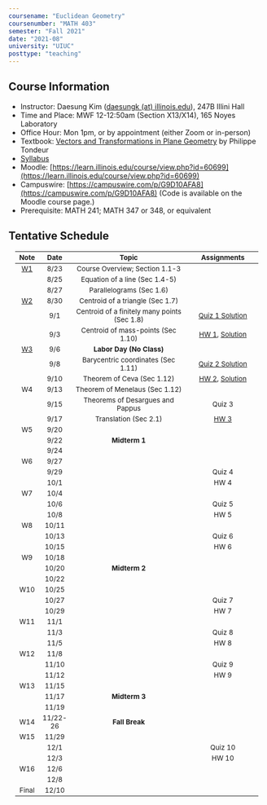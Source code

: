```yaml
---
coursename: "Euclidean Geometry"
coursenumber: "MATH 403"
semester: "Fall 2021"
date: "2021-08"
university: "UIUC"
posttype: "teaching"
---
```

## Course Information

- Instructor: Daesung Kim ([daesungk (at) illinois.edu](mailto:daesungk@illinois.edu)), 247B Illini Hall
- Time and Place: MWF 12-12:50am (Section X13/X14), 165 Noyes Laboratory
- Office Hour: Mon 1pm, or by appointment (either Zoom or in-person) 
- Textbook: [Vectors and Transformations in Plane Geometry](https://www.amazon.com/Vectors-Transformations-Geometry-Philippe-Tondeur/dp/0914098284) by Philippe Tondeur 
- [Syllabus](math403-f21-syllabus.pdf)
- Moodle: [https://learn.illinois.edu/course/view.php?id=60699](https://learn.illinois.edu/course/view.php?id=60699) 
- Campuswire: [https://campuswire.com/p/G9D10AFA8](https://campuswire.com/p/G9D10AFA8) (Code is available on the Moodle course page.)
- Prerequisite: MATH 241; MATH 347 or 348, or equivalent

## Tentative Schedule 
| Note            | Date     | Topic                                        | Assignments                                |
| ---             | ---      | ---                                          | ---                                        |
| [W1](lec-1.pdf) | 8/23     | Course Overview; Section 1.1-3               |                                            |
|                 | 8/25     | Equation of a line (Sec 1.4-5)               |                                            |
|                 | 8/27     | Parallelograms (Sec 1.6)                     |                                            |
| [W2](lec-2.pdf) | 8/30     | Centroid of a triangle (Sec 1.7)             |                                            |
|                 | 9/1      | Centroid of a finitely many points (Sec 1.8) | [Quiz 1 Solution](q-1-sol.pdf)             |
|                 | 9/3      | Centroid of mass-points (Sec 1.10)           | [HW 1](hw-1.pdf), [Solution](hw-1-sol.pdf) |
| [W3](lec-3.pdf) | 9/6      | **Labor Day (No Class)**                     |                                            |
|                 | 9/8      | Barycentric coordinates (Sec 1.11)           | [Quiz 2 Solution](q-2-sol.pdf)             |
|                 | 9/10     | Theorem of Ceva (Sec 1.12)                   | [HW 2](hw-2.pdf), [Solution](hw-2-sol.pdf) |
| W4              | 9/13     | Theorem of Menelaus (Sec 1.12)               |                                            |
|                 | 9/15     | Theorems of Desargues and Pappus             | Quiz 3                                     |
|                 | 9/17     | Translation (Sec 2.1)                        | [HW 3](hw-3.pdf)                           |
| W5              | 9/20     |                                              |                                            |
|                 | 9/22     | **Midterm 1**                                |                                            |
|                 | 9/24     |                                              |                                            |
| W6              | 9/27     |                                              |                                            |
|                 | 9/29     |                                              | Quiz 4                                     |
|                 | 10/1     |                                              | HW 4                                       |
| W7              | 10/4     |                                              |                                            |
|                 | 10/6     |                                              | Quiz 5                                     |
|                 | 10/8     |                                              | HW 5                                       |
| W8              | 10/11    |                                              |                                            |
|                 | 10/13    |                                              | Quiz 6                                     |
|                 | 10/15    |                                              | HW 6                                       |
| W9              | 10/18    |                                              |                                            |
|                 | 10/20    | **Midterm 2**                                |                                            |
|                 | 10/22    |                                              |                                            |
| W10             | 10/25    |                                              |                                            |
|                 | 10/27    |                                              | Quiz 7                                     |
|                 | 10/29    |                                              | HW 7                                       |
| W11             | 11/1     |                                              |                                            |
|                 | 11/3     |                                              | Quiz 8                                     |
|                 | 11/5     |                                              | HW 8                                       |
| W12             | 11/8     |                                              |                                            |
|                 | 11/10    |                                              | Quiz 9                                     |
|                 | 11/12    |                                              | HW 9                                       |
| W13             | 11/15    |                                              |                                            |
|                 | 11/17    | **Midterm 3**                                |                                            |
|                 | 11/19    |                                              |                                            |
| W14             | 11/22-26 | **Fall Break**                               |                                            |
| W15             | 11/29    |                                              |                                            |
|                 | 12/1     |                                              | Quiz 10                                    |
|                 | 12/3     |                                              | HW 10                                      |
| W16             | 12/6     |                                              |                                            |
|                 | 12/8     |                                              |                                            |
| Final           | 12/10    |                                              |                                            |

<style>
table {
    width: 95%;
    margin: 0px auto;
    font-size: 95%;
    text-align: center;
}
table td:first-of-type {
    text-align: center;
}
table td:nth-of-type(2) {
    text-align: center;
}
table td:nth-of-type(4) {
    text-align: center;
}
table th:first-of-type {
    width: 10%;
    text-align: center;
}
table th:nth-of-type(2) {
    width: 10%;
    text-align: center;
}
table th:nth-of-type(3) {
    width: 50%;
    text-align: center;
}
table th:nth-of-type(4) {
    width: 30%;
    text-align: center;
}
</style>
